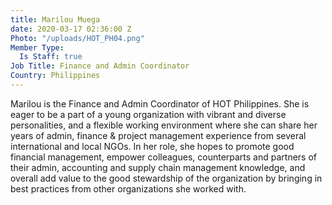 ```yaml
---
title: Marilou Muega
date: 2020-03-17 02:36:00 Z
Photo: "/uploads/HOT_PH04.png"
Member Type:
  Is Staff: true
Job Title: Finance and Admin Coordinator
Country: Philippines
---
```


Marilou is the Finance and Admin Coordinator of HOT Philippines. She is eager to be a part of a young organization with vibrant and diverse personalities, and a flexible working environment where she can share her years of admin, finance & project management experience from several international and local NGOs. In her role, she hopes to promote good financial management, empower colleagues, counterparts and partners of their admin, accounting and supply chain management knowledge, and overall add value to the good stewardship of the organization by bringing in best practices from other organizations she worked with.